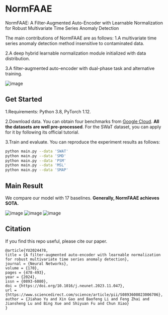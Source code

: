 # NormFAAE
NormFAAE: A Filter-Augmented Auto-Encoder with Learnable Normalization for Robust Multivariate Time Series Anomaly Detection

The main contributions of NormFAAE are as follows:
1.A multivariate time series anomaly detection method insensitive to contaminated data.

2.A deep hybrid learnable normalization module initialized with data distribution.

3.A filter-augmented auto-encoder with dual-phase task and alternative training.

![image](https://github.com/MachineLearning921/NormFAAE/assets/151547001/3b345d25-824f-49f5-964e-fb6f368071a0)


## Get Started
1.Requirements: Python 3.8, PyTorch 1.12. 

2.Download data. You can obtain four benchmarks from [Google Cloud](https://drive.google.com/drive/folders/1gisthCoE-RrKJ0j3KPV7xiibhHWT9qRm?usp=sharing). **All the datasets are well pre-processed**. For the SWaT dataset, you can apply for it by following its official tutorial.

3.Train and evaluate. You can reproduce the experiment results as follows:
```bash
python main.py --data 'SWAT'
python main.py --data 'SMD'
python main.py --data 'PSM'
python main.py --data 'MSL'
python main.py --data 'SMAP'
```


## Main Result
We compare our model with 17 baselines. **Generally,  NormFAAE achieves SOTA.**

![image](https://github.com/MachineLearning921/NormFAAE/assets/151547001/95b4adf8-4c0a-4d30-8478-ca70f8434361)
![image](https://github.com/MachineLearning921/NormFAAE/assets/151547001/92c416f6-acda-43c1-97f6-495986a99e9a)
![image](https://github.com/MachineLearning921/NormFAAE/assets/151547001/cceee55e-9e49-4354-add7-ae8a1ca68ce5)


## Citation
If you find this repo useful, please cite our paper. 

```
@article{YU2024478,
title = {A filter-augmented auto-encoder with learnable normalization for robust multivariate time series anomaly detection},
journal = {Neural Networks},
volume = {170},
pages = {478-493},
year = {2024},
issn = {0893-6080},
doi = {https://doi.org/10.1016/j.neunet.2023.11.047},
url = {https://www.sciencedirect.com/science/article/pii/S0893608023006706},
author = {Jiahao Yu and Xin Gao and Baofeng Li and Feng Zhai and Jiansheng Lu and Bing Xue and Shiyuan Fu and Chun Xiao}
}
```
